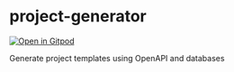 # project-generator

[![Open in Gitpod](https://gitpod.io/button/open-in-gitpod.svg)](https://gitpod.io/#https://github.com/cloud-technology/project-generator)

Generate project templates using OpenAPI and databases
